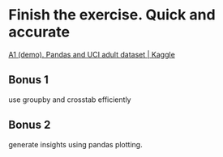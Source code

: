 # Finish the exercise. Quick and accurate  

[A1 (demo). Pandas and UCI adult dataset | Kaggle](https://www.kaggle.com/kashnitsky/a1-demo-pandas-and-uci-adult-dataset)

## Bonus 1   

use groupby and crosstab efficiently 

## Bonus 2 

generate insights using pandas plotting. 

